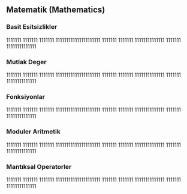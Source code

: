   ## Matematik (Mathematics)


### Basit Esitsizlikler


1111111
1111111
1111111
111111111111111111111
1111111
1111111
11111111111111
1111111
11111111111111



### Mutlak Deger


1111111
1111111
1111111
111111111111111111111
1111111
1111111
11111111111111
1111111
11111111111111










### Fonksiyonlar








1111111
1111111
1111111
111111111111111111111
1111111
1111111
11111111111111
1111111
11111111111111






### Moduler Aritmetik





1111111
1111111
1111111
111111111111111111111
1111111
1111111
11111111111111
1111111
11111111111111





### Mantıksal Operatorler


1111111
1111111
1111111
111111111111111111111
1111111
1111111
11111111111111
1111111
11111111111111





 
 

